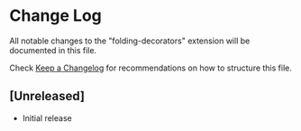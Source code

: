# Change Log

All notable changes to the "folding-decorators" extension will be documented in this file.

Check [Keep a Changelog](http://keepachangelog.com/) for recommendations on how to structure this file.

## [Unreleased]

- Initial release